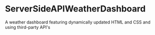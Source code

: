# ServerSideAPIWeatherDashboard
A weather dashboard featuring dynamically updated HTML and CSS and using third-party API's 
